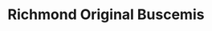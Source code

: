 ---
title: "Richmond Original Buscemis"
url: /richmond/richmond-original-buscemis/
shop: alcohol
---